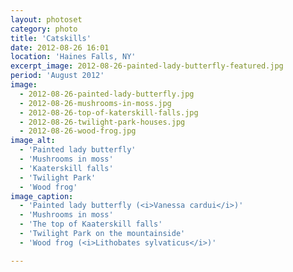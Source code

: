 ```yaml
---
layout: photoset
category: photo
title: 'Catskills'
date: 2012-08-26 16:01
location: 'Haines Falls, NY'
excerpt_image: 2012-08-26-painted-lady-butterfly-featured.jpg
period: 'August 2012'
image:
  - 2012-08-26-painted-lady-butterfly.jpg
  - 2012-08-26-mushrooms-in-moss.jpg
  - 2012-08-26-top-of-katerskill-falls.jpg
  - 2012-08-26-twilight-park-houses.jpg
  - 2012-08-26-wood-frog.jpg
image_alt:
  - 'Painted lady butterfly'
  - 'Mushrooms in moss'
  - 'Kaaterskill falls'
  - 'Twilight Park'
  - 'Wood frog'
image_caption:
  - 'Painted lady butterfly (<i>Vanessa cardui</i>)'
  - 'Mushrooms in moss'
  - 'The top of Kaaterskill falls'
  - 'Twilight Park on the mountainside'
  - 'Wood frog (<i>Lithobates sylvaticus</i>)'

---
```


